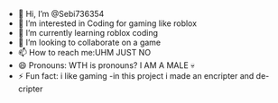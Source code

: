 - 👋 Hi, I’m @Sebi736354
- 👀 I’m interested in Coding for gaming like roblox
- 🌱 I’m currently learning roblox coding
- 💞️ I’m looking to collaborate on a game
- 📫 How to reach me:UHM JUST NO
- 😄 Pronouns: WTH is pronouns? I AM A MALE 💀
- ⚡ Fun fact: i like gaming
-in this project i made an encripter and de-cripter

<!---
Sebi736354/Sebi736354 is a ✨ special ✨ repository because its `README.md` (this file) appears on your GitHub profile.
You can click the Preview link to take a look at your changes.
--->
